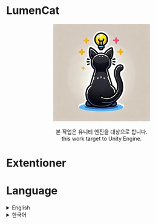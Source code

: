 # LumenCat
<div align="center">

![LumenCat92.jpg](https://github.com/lumenCat92/Extentioner/blob/main/Image/LumenCat92.jpg)

본 작업은 유니티 엔진을 대상으로 합니다.  
this work target to Unity Engine.
</div>

# Extentioner

# Language
<details>
<summary>English</summary>

# How Can Install This?

Download this to Assets Folder in your unity project.

# What is This?

Providing extention function for ez to cording.

Most LumenCat projects use this for cording.

(some of LumenCat project might be depending on this project.)

# Where Can Use This?

Generally its for personal thing but u can also using this.

for Vector, Ray, list, Color, etc...

(if u try use without depending problem, u might be wanna look up before u using.)


</details>

<details>
<summary>한국어</summary>

# 어떻게 설치하죠?

직접 다운로드해서 프로젝트의 Assets에 설치합니다.

# 이게 뭐죠?

쉬운 코드 작성을 위한 extentioner입니다.

대부분의 LumenCat 프로젝트는 쉬운 코드 작성을 위해서 이를 사용합니다.

(일부 LumenCat 프로젝트에서는 해당 프로젝트에 디펜딩하고 있을 수 있습니다.)

# 어디에 쓰나요?

기본적으로는 개인적인 프로젝트 용도로 사용하고 있지만 여러분도 사용하실 수는 있습니다.

백터, 레이케스트, 리스트, Color 등에 대한 extentioner를 지원합니다.

(디펜딩에 의한 경우가 아니라면, 사용전 둘러보시길 권장드립니다.)